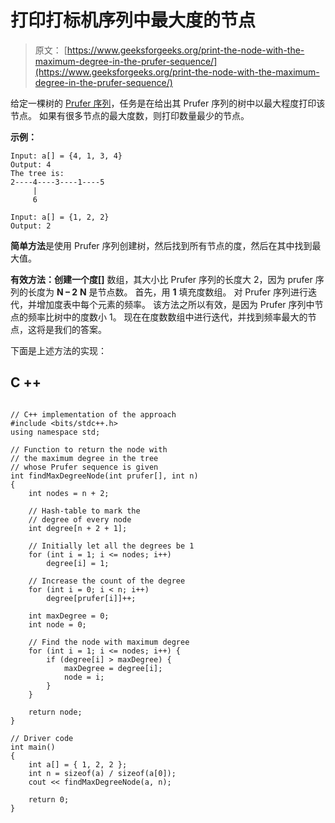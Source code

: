 # 打印打标机序列中最大度的节点

> 原文： [https://www.geeksforgeeks.org/print-the-node-with-the-maximum-degree-in-the-prufer-sequence/](https://www.geeksforgeeks.org/print-the-node-with-the-maximum-degree-in-the-prufer-sequence/)

给定一棵树的 [Prufer 序列](https://www.geeksforgeeks.org/prufer-code-tree-creation/)，任务是在给出其 Prufer 序列的树中以最大程度打印该节点。 如果有很多节点的最大度数，则打印数量最少的节点。

**示例：**

```
Input: a[] = {4, 1, 3, 4} 
Output: 4
The tree is:
2----4----3----1----5
     |
     6 

Input: a[] = {1, 2, 2} 
Output: 2

```

**简单方法**是使用 Prufer 序列创建树，然后找到所有节点的度，然后在其中找到最大值。

**有效方法：**创建一个**度[]** 数组，其大小比 Prufer 序列的长度大 2，因为 prufer 序列的长度为 **N – 2** **N** 是节点数。 首先，用 **1** 填充度数组。 对 Prufer 序列进行迭代，并增加度表中每个元素的频率。 该方法之所以有效，是因为 Prufer 序列中节点的频率比树中的度数小 1。 现在在度数数组中进行迭代，并找到频率最大的节点，这将是我们的答案。

下面是上述方法的实现：

## C ++

```

// C++ implementation of the approach 
#include <bits/stdc++.h> 
using namespace std; 

// Function to return the node with 
// the maximum degree in the tree 
// whose Prufer sequence is given 
int findMaxDegreeNode(int prufer[], int n) 
{ 
    int nodes = n + 2; 

    // Hash-table to mark the 
    // degree of every node 
    int degree[n + 2 + 1]; 

    // Initially let all the degrees be 1 
    for (int i = 1; i <= nodes; i++) 
        degree[i] = 1; 

    // Increase the count of the degree 
    for (int i = 0; i < n; i++) 
        degree[prufer[i]]++; 

    int maxDegree = 0; 
    int node = 0; 

    // Find the node with maximum degree 
    for (int i = 1; i <= nodes; i++) { 
        if (degree[i] > maxDegree) { 
            maxDegree = degree[i]; 
            node = i; 
        } 
    } 

    return node; 
} 

// Driver code 
int main() 
{ 
    int a[] = { 1, 2, 2 }; 
    int n = sizeof(a) / sizeof(a[0]); 
    cout << findMaxDegreeNode(a, n); 

    return 0; 
} 

```